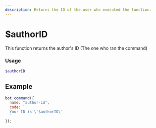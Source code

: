 ```yaml
---
description: Returns the ID of the user who executed the function.
---
```


# $authorID

This function returns the author's ID (The one who ran the command)

### Usage

```php
$authorID
```

## Example

```javascript
bot.command({
  name: "author-id",
  code: `
  Your ID is \`$authorID\`
  `
});
```
